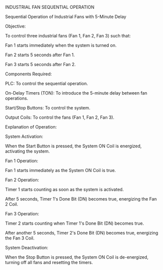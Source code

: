 INDUSTRIAL FAN SEQUENTIAL OPERATION 

Sequential Operation of Industrial Fans with 5-Minute Delay 

Objective: 

To control three industrial fans (Fan 1, Fan 2, Fan 3) such that: 

Fan 1 starts immediately when the system is turned on. 

Fan 2 starts 5 seconds after Fan 1. 

Fan 3 starts 5 seconds after Fan 2. 

Components Required: 

PLC: To control the sequential operation. 

On-Delay Timers (TON): To introduce the 5-minute delay between fan operations. 

Start/Stop Buttons: To control the system. 

Output Coils: To control the fans (Fan 1, Fan 2, Fan 3). 

Explanation of Operation: 

System Activation: 

When the Start Button is pressed, the System ON Coil is energized, activating the system. 

Fan 1 Operation: 

Fan 1 starts immediately as the System ON Coil is true. 

Fan 2 Operation: 

Timer 1 starts counting as soon as the system is activated. 

After 5 seconds, Timer 1's Done Bit (DN) becomes true, energizing the Fan 2 Coil. 

Fan 3 Operation: 

Timer 2 starts counting when Timer 1's Done Bit (DN) becomes true. 

After another 5 seconds, Timer 2's Done Bit (DN) becomes true, energizing the Fan 3 Coil. 

System Deactivation: 

When the Stop Button is pressed, the System ON Coil is de-energized, turning off all fans and resetting the timers. 

 
